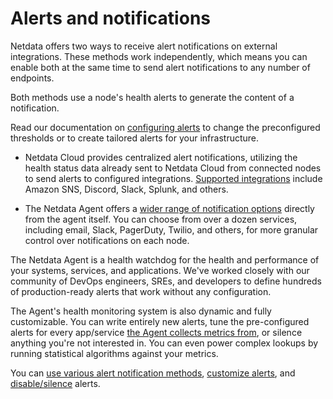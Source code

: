 # Alerts and notifications

Netdata offers two ways to receive alert notifications on external integrations. These methods work independently, which means you can enable both at the same time to send alert notifications to any number of endpoints.

Both methods use a node's health alerts to generate the content of a notification. 

Read our documentation on [configuring alerts](https://github.com/netdata/netdata/blob/master/src/health/REFERENCE.md) to change the preconfigured thresholds or to create tailored alerts for your infrastructure.

- Netdata Cloud provides centralized alert notifications, utilizing the health status data already sent to Netdata Cloud from connected nodes to send alerts to configured integrations. [Supported integrations](https://learn.netdata.cloud/docs/alerts-&-notifications/notifications/centralized-cloud-notifications) include Amazon SNS, Discord, Slack, Splunk, and others.

- The Netdata Agent offers a [wider range of notification options](https://learn.netdata.cloud/docs/alerts-&-notifications/notifications/agent-dispatched-notifications) directly from the agent itself. You can choose from over a dozen services, including email, Slack, PagerDuty, Twilio, and others, for more granular control over notifications on each node.

The Netdata Agent is a health watchdog for the health and performance of your systems, services, and applications. We've worked closely with our community of DevOps engineers, SREs, and developers to define hundreds of production-ready alerts that work without any configuration.

The Agent's health monitoring system is also dynamic and fully customizable. You can write entirely new alerts, tune the pre-configured alerts for every app/service [the Agent collects metrics from](https://github.com/netdata/netdata/blob/master/src/collectors/COLLECTORS.md), or silence anything you're not interested in. You can even power complex lookups by running statistical algorithms against your metrics.

You can [use various alert notification methods](https://github.com/netdata/netdata/blob/master/docs/monitor/enable-notifications.md), [customize alerts](https://github.com/netdata/netdata/blob/master/src/health/REFERENCE.md), and [disable/silence](https://github.com/netdata/netdata/blob/master/src/health/REFERENCE.md#disable-or-silence-alerts) alerts.
